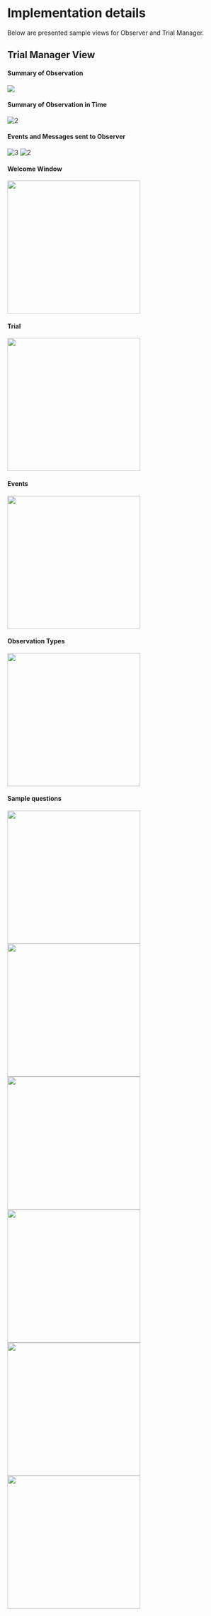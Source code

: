 # Implementation details
Below are presented sample views for Observer and Trial Manager.

## Trial Manager View

#### Summary of Observation
![](./img/1.png)
#### Summary of Observation in Time
![2](./img/2.png)
#### Events and Messages sent to Observer
![3](./img/3.png)
![2](./img/2.png)
#### Welcome Window
<img src="./img/welcome.png" width="300">

#### Trial
<img src="./img/trial.png" width="300">

#### Events
<img src="./img/obsEventView.png" width="300">

#### Observation Types
<img src="./img/type.png" width="300">

#### Sample questions
<img src="./img/radiobut1.png" width="300">
<img src="./img/radiobut2.png" width="300">
<img src="./img/chckbx1.png" width="300">
<img src="./img/chbox2.png" width="300">
<img src="./img/slider1.png" width="300">
<img src="./img/slider2.png" width="300">






